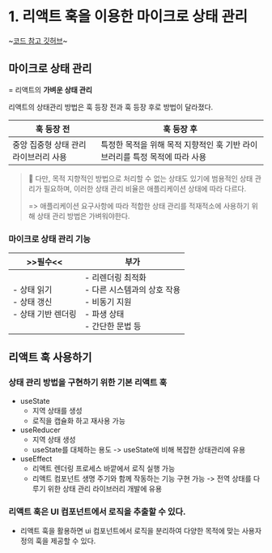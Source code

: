 # 1. 리액트 훅을 이용한 마이크로 상태 관리

~[코드 참고 깃허브](https://github.com/wikibook/msmrh/tree/main/chapter01)~

## 마이크로 상태 관리
 = 리액트의 **가벼운 상태 관리**

리액트의 상태관리 방법은 훅 등장 전과 훅 등장 후로 방법이 달라졌다.

| 훅 등장 전 | 훅 등장 후 |
| ---- | ---- |
| 중앙 집중형 상태 관리 라이브러리 사용 | 특정한 목적을 위해 목적 지향적인 훅 기반 라이브러리를 특정 목적에 따라 사용 |

>  🚨  다만, 목적 지향적인 방법으로 처리할 수 없는 상태도 있기에 범용적인 상태 관리가 필요하며, 이러한 상태 관리 비율은 애플리케이션 상태에 따라 다르다.
> 
> => 애플리케이션 요구사항에 따라 적합한 상태 관리를 적재적소에 사용하기 위해 상태 관리 방법은 가벼워야한다.

### 마이크로 상태 관리 기능
| >>필수<< | 부가 |
| --- | --- |
| - 상태 읽기 <br/> - 상태 갱신 <br/> - 상태 기반 렌더링 | - 리렌더링 최적화 <br/> - 다른 시스템과의 상호 작용 <br/> - 비동기 지원 <br/> - 파생 상태 <br/> - 간단한 문법 등 | 

## 리액트 훅 사용하기
### 상태 관리 방법을 구현하기 위한 기본 리액트 훅
- useState
  - 지역 상태를 생성
  - 로직을 캡슐화 하고 재사용 가능
- useReducer
  - 지역 상태 생성
  - useState를 대체하는 용도 -> useState에 비해 복잡한 상태관리에 유용
- useEffect
  - 리액트 렌더링 프로세스 바깥에서 로직 실행 가능
  - 리액트 컴포넌트 생명 주기와 함께 작동하는 기능 구현 가능 -> 전역 상태를 다루기 위한 상태 관리 라이브러리 개발에 유용
    
### 리액트 훅은 UI 컴포넌트에서 로직을 추출할 수 있다.
- 리액트 훅을 활용하면 ui 컴포넌트에서 로직을 분리하여 다양한 목적에 맞는 사용자 정의 훅을 제공할 수 있다. 
